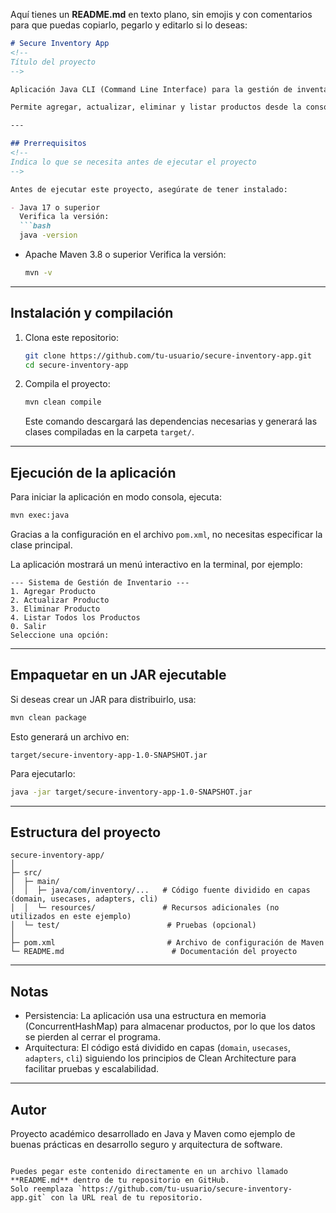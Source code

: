 Aquí tienes un **README.md** en texto plano, sin emojis y con comentarios para que puedas copiarlo, pegarlo y editarlo si lo deseas:

````markdown
# Secure Inventory App
<!--
Título del proyecto
-->

Aplicación Java CLI (Command Line Interface) para la gestión de inventario siguiendo principios de Arquitectura Limpia y POO/SOLID.

Permite agregar, actualizar, eliminar y listar productos desde la consola, usando una implementación en memoria (sin base de datos).

---

## Prerrequisitos
<!--
Indica lo que se necesita antes de ejecutar el proyecto
-->

Antes de ejecutar este proyecto, asegúrate de tener instalado:

- Java 17 o superior  
  Verifica la versión:
  ```bash
  java -version
````

* Apache Maven 3.8 o superior
  Verifica la versión:

  ```bash
  mvn -v
  ```

---

## Instalación y compilación

<!--
Pasos para clonar y compilar el proyecto
-->

1. Clona este repositorio:

   ```bash
   git clone https://github.com/tu-usuario/secure-inventory-app.git
   cd secure-inventory-app
   ```

2. Compila el proyecto:

   ```bash
   mvn clean compile
   ```

   Este comando descargará las dependencias necesarias y generará las clases compiladas en la carpeta `target/`.

---

## Ejecución de la aplicación

<!--
Cómo iniciar la aplicación desde la línea de comandos
-->

Para iniciar la aplicación en modo consola, ejecuta:

```bash
mvn exec:java
```

Gracias a la configuración en el archivo `pom.xml`, no necesitas especificar la clase principal.

La aplicación mostrará un menú interactivo en la terminal, por ejemplo:

```
--- Sistema de Gestión de Inventario ---
1. Agregar Producto
2. Actualizar Producto
3. Eliminar Producto
4. Listar Todos los Productos
0. Salir
Seleccione una opción:
```

---

## Empaquetar en un JAR ejecutable

<!--
Cómo generar un archivo JAR para distribuir la aplicación
-->

Si deseas crear un JAR para distribuirlo, usa:

```bash
mvn clean package
```

Esto generará un archivo en:

```
target/secure-inventory-app-1.0-SNAPSHOT.jar
```

Para ejecutarlo:

```bash
java -jar target/secure-inventory-app-1.0-SNAPSHOT.jar
```

---

## Estructura del proyecto

<!--
Breve descripción de la organización de carpetas y archivos
-->

```
secure-inventory-app/
│
├─ src/
│  ├─ main/
│  │  ├─ java/com/inventory/...   # Código fuente dividido en capas (domain, usecases, adapters, cli)
│  │  └─ resources/               # Recursos adicionales (no utilizados en este ejemplo)
│  └─ test/                        # Pruebas (opcional)
│
├─ pom.xml                         # Archivo de configuración de Maven
└─ README.md                        # Documentación del proyecto
```

---

## Notas

<!--
Información adicional útil
-->

* Persistencia: La aplicación usa una estructura en memoria (ConcurrentHashMap) para almacenar productos, por lo que los datos se pierden al cerrar el programa.
* Arquitectura: El código está dividido en capas (`domain`, `usecases`, `adapters`, `cli`) siguiendo los principios de Clean Architecture para facilitar pruebas y escalabilidad.

---

## Autor

<!--
Información del autor o equipo
-->

Proyecto académico desarrollado en Java y Maven como ejemplo de buenas prácticas en desarrollo seguro y arquitectura de software.

```

Puedes pegar este contenido directamente en un archivo llamado **README.md** dentro de tu repositorio en GitHub.  
Solo reemplaza `https://github.com/tu-usuario/secure-inventory-app.git` con la URL real de tu repositorio.
```
